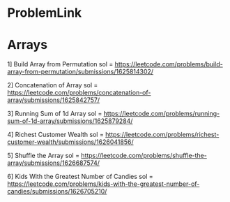 # ProblemLink
# Arrays
1] Build Array from Permutation
sol = https://leetcode.com/problems/build-array-from-permutation/submissions/1625814302/

2] Concatenation of Array
sol = https://leetcode.com/problems/concatenation-of-array/submissions/1625842757/

3] Running Sum of 1d Array
sol = https://leetcode.com/problems/running-sum-of-1d-array/submissions/1625879284/

4] Richest Customer Wealth 
sol = https://leetcode.com/problems/richest-customer-wealth/submissions/1626041856/

5] Shuffle the Array
sol = https://leetcode.com/problems/shuffle-the-array/submissions/1626687574/

6] Kids With the Greatest Number of Candies
sol = https://leetcode.com/problems/kids-with-the-greatest-number-of-candies/submissions/1626705210/
